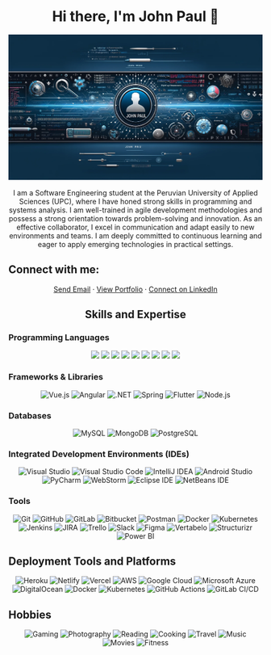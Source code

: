 <h1 align="center"> Hi there, I'm John Paul 👋 </h1>
<p align="center">

![John Paul Banner](https://github.com/JohnPaulMamaniQuispe/JohnPaulMamaniQuispe/blob/main/mybanner.png)
</p>
<p align="center">
I am a Software Engineering student at the Peruvian University of Applied Sciences (UPC), where I have honed strong skills in programming and systems analysis. I am well-trained in agile development methodologies and possess a strong orientation towards problem-solving and innovation. As an effective collaborator, I excel in communication and adapt easily to new environments and teams. I am deeply committed to continuous learning and eager to apply emerging technologies in practical settings.
</p>

## Connect with me:
<p align="center">
  <a href="mailto:john.jpmq@gmail.com">Send Email</a> · 
  <a href="https://resplendent-alpaca-6a47e2.netlify.appp">View Portfolio</a> · 
  <a href="https://www.linkedin.com/public-profile/settings?trk=d_flagship3_profile_self_view_public_profile">Connect on LinkedIn</a>
</p>


<h2 align="center">Skills and Expertise</h2>

### Programming Languages
<p align="center">
  <img src="https://img.shields.io/badge/HTML5-E34F26?style=flat&logo=html5&logoColor=white" height="40" />
  <img src="https://img.shields.io/badge/CSS3-1572B6?style=flat&logo=css3&logoColor=white" height="40" />
  <img src="https://img.shields.io/badge/JavaScript-F7DF1E?style=flat&logo=javascript&logoColor=black" height="40" />
  <img src="https://img.shields.io/badge/Python-3776AB?style=flat&logo=python&logoColor=white" height="40" />
  <img src="https://img.shields.io/badge/C++-00599C?style=flat&logo=cplusplus&logoColor=white" height="40" />
  <img src="https://img.shields.io/badge/Java-ED8B00?style=flat&logo=java&logoColor=white" height="40" />
  <img src="https://img.shields.io/badge/Kotlin-7F52FF?style=flat&logo=kotlin&logoColor=white" height="40" />
  <img src="https://img.shields.io/badge/Dart-0175C2?style=flat&logo=dart&logoColor=white" height="40" />
  <img src="https://img.shields.io/badge/C%23-239120?style=flat&logo=csharp&logoColor=white" height="40" />
</p>

### Frameworks & Libraries
<div align="center">
  <img src="https://img.shields.io/badge/Vue.js-35495E?style=flat&logo=vuedotjs&logoColor=4FC08D" height="40" alt="Vue.js" />
  <img src="https://img.shields.io/badge/Angular-DD0031?style=flat&logo=angular&logoColor=white" height="40" alt="Angular" />
  <img src="https://img.shields.io/badge/.NET-512BD4?style=flat&logo=dotnet&logoColor=white" height="40" alt=".NET" />
  <img src="https://img.shields.io/badge/Spring-6DB33F?style=flat&logo=spring&logoColor=white" height="40" alt="Spring" />
  <img src="https://img.shields.io/badge/Flutter-02569B?style=flat&logo=flutter&logoColor=white" height="40" alt="Flutter" />
  <img src="https://img.shields.io/badge/Node.js-43853D?style=flat&logo=node.js&logoColor=white" height="40" alt="Node.js" />
</div>

### Databases
<div align="center">
  <img src="https://img.shields.io/badge/MySQL-4479A1?style=flat&logo=mysql&logoColor=white" height="40" alt="MySQL" />
  <img src="https://img.shields.io/badge/MongoDB-4EA94B?style=flat&logo=mongodb&logoColor=white" height="40" alt="MongoDB" />
  <img src="https://img.shields.io/badge/PostgreSQL-316192?style=flat&logo=postgresql&logoColor=white" height="40" alt="PostgreSQL" />
</div>

### Integrated Development Environments (IDEs)
<div align="center">
  <img src="https://img.shields.io/badge/Visual%20Studio-5C2D91?style=flat&logo=visualstudio&logoColor=white" height="40" alt="Visual Studio" />
  <img src="https://img.shields.io/badge/Visual%20Studio%20Code-007ACC?style=flat&logo=visualstudiocode&logoColor=white" height="40" alt="Visual Studio Code" />
  <img src="https://img.shields.io/badge/IntelliJ%20IDEA-000000?style=flat&logo=intellijidea&logoColor=white" height="40" alt="IntelliJ IDEA" />
  <img src="https://img.shields.io/badge/Android%20Studio-3DDC84?style=flat&logo=androidstudio&logoColor=white" height="40" alt="Android Studio" />
  <img src="https://img.shields.io/badge/PyCharm-143?style=flat&logo=pycharm&logoColor=white" height="40" alt="PyCharm" />
  <img src="https://img.shields.io/badge/WebStorm-143?style=flat&logo=webstorm&logoColor=white" height="40" alt="WebStorm" />
  <img src="https://img.shields.io/badge/Eclipse%20IDE-2C2255?style=flat&logo=eclipseide&logoColor=white" height="40" alt="Eclipse IDE" />
  <img src="https://img.shields.io/badge/NetBeans%20IDE-1B6AC6?style=flat&logo=apachenetbeanside&logoColor=white" height="40" alt="NetBeans IDE" />
</div>

### Tools
<div align="center">
  <img src="https://img.shields.io/badge/Git-F05032?style=flat&logo=git&logoColor=white" height="40" alt="Git" />
  <img src="https://img.shields.io/badge/GitHub-181717?style=flat&logo=github&logoColor=white" height="40" alt="GitHub" />
  <img src="https://img.shields.io/badge/GitLab-FCA121?style=flat&logo=gitlab&logoColor=white" height="40" alt="GitLab" />
  <img src="https://img.shields.io/badge/Bitbucket-0052CC?style=flat&logo=bitbucket&logoColor=white" height="40" alt="Bitbucket" />
  <img src="https://img.shields.io/badge/Postman-FF6C37?style=flat&logo=postman&logoColor=white" height="40" alt="Postman" />
  <img src="https://img.shields.io/badge/Docker-2496ED?style=flat&logo=docker&logoColor=white" height="40" alt="Docker" />
  <img src="https://img.shields.io/badge/Kubernetes-326CE5?style=flat&logo=kubernetes&logoColor=white" height="40" alt="Kubernetes" />
  <img src="https://img.shields.io/badge/Jenkins-D24939?style=flat&logo=jenkins&logoColor=white" height="40" alt="Jenkins" />
  <img src="https://img.shields.io/badge/JIRA-0052CC?style=flat&logo=jira&logoColor=white" height="40" alt="JIRA" />
  <img src="https://img.shields.io/badge/Trello-0052CC?style=flat&logo=trello&logoColor=white" height="40" alt="Trello" />
  <img src="https://img.shields.io/badge/Slack-4A154B?style=flat&logo=slack&logoColor=white" height="40" alt="Slack" />
  <img src="https://img.shields.io/badge/Figma-F24E1E?style=flat&logo=figma&logoColor=white" height="40" alt="Figma" />
  <img src="https://img.shields.io/badge/Vertabelo-0078D4?style=flat" height="40" alt="Vertabelo" />
  <img src="https://img.shields.io/badge/Structurizr-008000?style=flat" height="40" alt="Structurizr" />
  <img src="https://img.shields.io/badge/Power%20BI-F2C811?style=flat&logo=powerbi&logoColor=black" height="40" alt="Power BI" />
</div>



## Deployment Tools and Platforms
<div align="center">
  <img src="https://img.shields.io/badge/Heroku-430098?style=flat&logo=heroku&logoColor=white" height="40" alt="Heroku" />
  <img src="https://img.shields.io/badge/Netlify-00C7B7?style=flat&logo=netlify&logoColor=white" height="40" alt="Netlify" />
  <img src="https://img.shields.io/badge/Vercel-000000?style=flat&logo=vercel&logoColor=white" height="40" alt="Vercel" />
  <img src="https://img.shields.io/badge/AWS-232F3E?style=flat&logo=amazonaws&logoColor=white" height="40" alt="AWS" />
  <img src="https://img.shields.io/badge/Google%20Cloud-4285F4?style=flat&logo=googlecloud&logoColor=white" height="40" alt="Google Cloud" />
  <img src="https://img.shields.io/badge/Microsoft%20Azure-0089D6?style=flat&logo=microsoftazure&logoColor=white" height="40" alt="Microsoft Azure" />
  <img src="https://img.shields.io/badge/DigitalOcean-0080FF?style=flat&logo=digitalocean&logoColor=white" height="40" alt="DigitalOcean" />
  <img src="https://img.shields.io/badge/Docker-2496ED?style=flat&logo=docker&logoColor=white" height="40" alt="Docker" />
  <img src="https://img.shields.io/badge/Kubernetes-326CE5?style=flat&logo=kubernetes&logoColor=white" height="40" alt="Kubernetes" />
  <img src="https://img.shields.io/badge/GitHub%20Actions-2088FF?style=flat&logo=githubactions&logoColor=white" height="40" alt="GitHub Actions" />
  <img src="https://img.shields.io/badge/GitLab%20CI%2FCD-FC6D26?style=flat&logo=gitlab&logoColor=white" height="40" alt="GitLab CI/CD" />
</div>


## Hobbies
<div align="center">
  <img src="https://img.shields.io/badge/Gaming-4A154B?style=flat&logo=nintendo-switch&logoColor=white" height="40" alt="Gaming" />
  <img src="https://img.shields.io/badge/Photography-1DA1F2?style=flat&logo=flickr&logoColor=white" height="40" alt="Photography" />
  <img src="https://img.shields.io/badge/Reading-E4405F?style=flat&logo=goodreads&logoColor=white" height="40" alt="Reading" />
  <img src="https://img.shields.io/badge/Cooking-FF6F61?style=flat&logo=foodpanda&logoColor=white" height="40" alt="Cooking" />
  <img src="https://img.shields.io/badge/Travel-FF6F61?style=flat&logo=tripadvisor&logoColor=white" height="40" alt="Travel" />
  <img src="https://img.shields.io/badge/Music-ff69b4?style=flat&logo=spotify&logoColor=white" height="40" alt="Music" />
  <img src="https://img.shields.io/badge/Movies-0078D4?style=flat&logo=netflix&logoColor=white" height="40" alt="Movies" />
  <img src="https://img.shields.io/badge/Fitness-4A154B?style=flat&logo=fitbit&logoColor=white" height="40" alt="Fitness" />
</div>


<!-- Este es un comentario en Markdown -->


